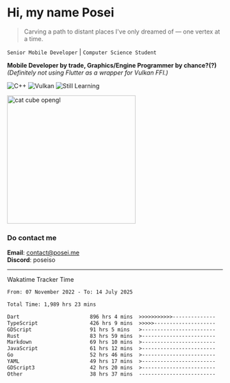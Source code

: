 # Hi, my name Posei

> Carving a path to distant places I've only dreamed of — one vertex at a time.

`Senior Mobile Developer` | `Computer Science Student`  

**Mobile Developer by trade, Graphics/Engine Programmer by chance?(?)**  
_(Definitely not using Flutter as a wrapper for Vulkan FFI.)_

![C++](https://img.shields.io/badge/C++-00599C?style=flat&logo=c%2B%2B&logoColor=white)
![Vulkan](https://img.shields.io/badge/Vulkan-AC162C?style=flat&logo=vulkan&logoColor=white)
![Still Learning](https://img.shields.io/badge/Still%20Learning-FFCC00?style=flat&logoColor=white)

  <img src="https://github.com/user-attachments/assets/54c92bc8-af3e-4bf1-b442-e889f1c01633" width="300" alt="cat cube opengl" />

### Do contact me

**Email**: [contact@posei.me](mailto:contact@posei.me)  
**Discord**: poseiso

---

Wakatime Tracker Time

<!--START_SECTION:waka-->

```txt
From: 07 November 2022 - To: 14 July 2025

Total Time: 1,989 hrs 23 mins

Dart                       896 hrs 4 mins  >>>>>>>>>>>--------------   45.05 %
TypeScript                 426 hrs 9 mins  >>>>>--------------------   21.42 %
GDScript                   91 hrs 5 mins   >------------------------   04.58 %
Rust                       83 hrs 59 mins  >------------------------   04.22 %
Markdown                   69 hrs 10 mins  >------------------------   03.48 %
JavaScript                 61 hrs 12 mins  >------------------------   03.08 %
Go                         52 hrs 46 mins  >------------------------   02.65 %
YAML                       49 hrs 17 mins  >------------------------   02.48 %
GDScript3                  42 hrs 20 mins  >------------------------   02.13 %
Other                      38 hrs 37 mins  -------------------------   01.94 %
```

<!--END_SECTION:waka-->
